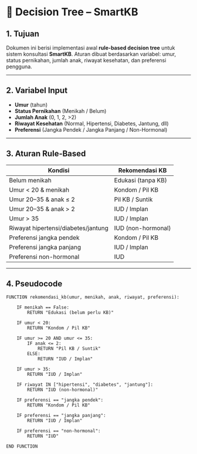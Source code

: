 # 📑 Decision Tree – SmartKB  

## 1. Tujuan  
Dokumen ini berisi implementasi awal **rule-based decision tree** untuk sistem konsultasi **SmartKB**. Aturan dibuat berdasarkan variabel: umur, status pernikahan, jumlah anak, riwayat kesehatan, dan preferensi pengguna.  

---

## 2. Variabel Input  
- **Umur** (tahun)  
- **Status Pernikahan** (Menikah / Belum)  
- **Jumlah Anak** (0, 1, 2, >2)  
- **Riwayat Kesehatan** (Normal, Hipertensi, Diabetes, Jantung, dll)  
- **Preferensi** (Jangka Pendek / Jangka Panjang / Non-Hormonal)  

---

## 3. Aturan Rule-Based  

| Kondisi                              | Rekomendasi KB                   |
|--------------------------------------|-----------------------------------|
| Belum menikah                        | Edukasi (tanpa KB)                |
| Umur < 20 & menikah                  | Kondom / Pil KB                   |
| Umur 20–35 & anak ≤ 2                | Pil KB / Suntik                   |
| Umur 20–35 & anak > 2                | IUD / Implan                      |
| Umur > 35                            | IUD / Implan                      |
| Riwayat hipertensi/diabetes/jantung  | IUD (non-hormonal)                |
| Preferensi jangka pendek             | Kondom / Pil KB                   |
| Preferensi jangka panjang            | IUD / Implan                      |
| Preferensi non-hormonal              | IUD                               |

---

## 4. Pseudocode  

```text
FUNCTION rekomendasi_kb(umur, menikah, anak, riwayat, preferensi):

    IF menikah == False:
        RETURN "Edukasi (belum perlu KB)"

    IF umur < 20:
        RETURN "Kondom / Pil KB"

    IF umur >= 20 AND umur <= 35:
        IF anak <= 2:
            RETURN "Pil KB / Suntik"
        ELSE:
            RETURN "IUD / Implan"

    IF umur > 35:
        RETURN "IUD / Implan"

    IF riwayat IN ["hipertensi", "diabetes", "jantung"]:
        RETURN "IUD (non-hormonal)"

    IF preferensi == "jangka pendek":
        RETURN "Kondom / Pil KB"

    IF preferensi == "jangka panjang":
        RETURN "IUD / Implan"

    IF preferensi == "non-hormonal":
        RETURN "IUD"

END FUNCTION

